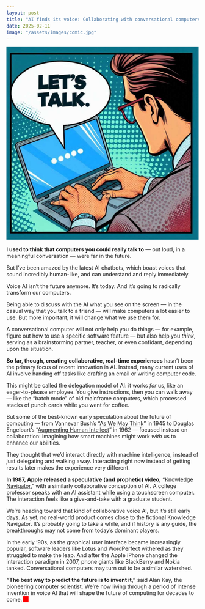 ```yaml
---
layout: post
title: "AI finds its voice: Collaborating with conversational computers"
date: 2025-02-11
image: "/assets/images/comic.jpg"
---
```


![Comic-style illustration of a man in front of a laptop. A voice bubble from the screen says, "Let's talk."](/assets/images/comic.jpg)

**I used to think that computers you could really talk to** — out loud, in a meaningful conversation — were far in the future.

But I’ve been amazed by the latest AI chatbots, which boast voices that sound incredibly human-like, and can understand and reply immediately.

Voice AI isn’t the future anymore. It’s today. And it’s going to radically transform our computers.

Being able to discuss with the AI what you see on the screen — in the casual way that you talk to a friend — will make computers a lot easier to use. But more important, it will change what we use them for.

A conversational computer will not only help you do things — for example, figure out how to use a specific software feature — but also help you *think*, serving as a brainstorming partner, teacher, or even confidant, depending upon the situation.

**So far, though, creating collaborative, real-time experiences** hasn’t been the primary focus of recent innovation in AI. Instead, many current uses of AI involve handing off tasks like drafting an email or writing computer code.

This might be called the delegation model of AI: it works *for* us, like an eager-to-please employee. You give instructions, then you can walk away — like the “batch mode” of old mainframe computers, which processed stacks of punch cards while you went for coffee.

But some of the best-known early speculation about the future of computing — from Vannevar Bush’s “[As We May Think](https://en.wikipedia.org/wiki/As_We_May_Think)” in 1945 to Douglas Engelbart’s “[Augmenting Human Intellect](https://www.taylorfrancis.com/chapters/oa-edit/10.4324/9781003230762-3/augmenting-human-intellect-douglas-engelbart)” in 1962 — focused instead on collaboration: imagining how smart machines might work *with* us to enhance our abilities.

They thought that we’d interact directly with machine intelligence, instead of just delegating and walking away. Interacting right now instead of getting results later makes the experience very different.

**In 1987, Apple released a speculative (and prophetic) video,** “[Knowledge Navigator](https://www.youtube.com/watch?v=-jiBLQyUi38),” with a similarly collaborative conception of AI. A college professor speaks with an AI assistant while using a touchscreen computer. The interaction feels like a give-and-take with a graduate student.

We’re heading toward that kind of collaborative voice AI, but it’s still early days. As yet, no real-world product comes close to the fictional Knowledge Navigator. It’s probably going to take a while, and if history is any guide, the breakthroughs may not come from today’s dominant players.

In the early ’90s, as the graphical user interface became increasingly popular, software leaders like Lotus and WordPerfect withered as they struggled to make the leap. And after the Apple iPhone changed the interaction paradigm in 2007, phone giants like BlackBerry and Nokia tanked. Conversational computers may turn out to be a similar watershed.

**“The best way to predict the future is to invent it,”** said Alan Kay, the pioneering computer scientist. We’re now living through a period of intense invention in voice AI that will shape the future of computing for decades to come.<span style="font-size: 1.5em; color: red; vertical-align: -0.1em; line-height: 0;">■</span>
